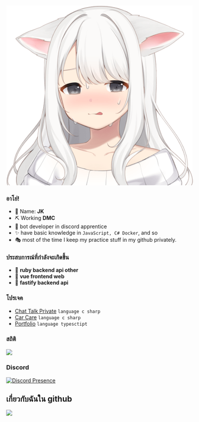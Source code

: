 <p align="center">
  <img src="11.png">
</p>

### อาโย่!

- 🍒 Name: **JK** 
- ⛏ Working  **DMC** 
- 🎨 bot developer in discord apprentice
- ✨ have basic knowledge in `JavaScript, C# Docker`, and so
- 🎭 most of the time I keep my practice stuff in my github privately.

### ประสบการณ์ที่กำลังจะเกิดขึ้น
- 🔭 **ruby backend api other**
- 🍞 **vue frontend web**
- 🍞 **fastify backend api**

### โปรเจค
- [Chat Talk Private](https://github.com/JKTheRipperTH/chat-g) `language c sharp`
- [Car Care](https://github.com/JKTheRipperTH/car-care) `language c sharp`
- [Portfolio](https://github.com/JKTheRipperTH/car-care) `language typesctipt`

### สถิติ
<a href="https://github.com/JKTheRipperTH/">
      <img align="center" src="https://github-readme-stats.vercel.app/api?username=JKTheRipperTH&show_icons=true&theme=algolia" />
</a>

### Discord
[![Discord Presence](https://lanyard.cnrad.dev/api/800312400905633802)](https://discord.com/users/800312400905633802)



## เกี่ยวกับฉันใน github
![](https://github-readme-streak-stats.herokuapp.com/?user=JKTheRipperTH&show_icons=true&hide_border=true&theme=algolia&icon_color=0000ff)
